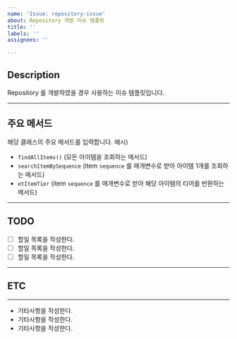 ```yaml
---
name: 'Issue: repository-issue'
about: Repository 개발 이슈 템플릿
title: ''
labels: ''
assignees: ''

---
```


## Description
Repository 를 개발하였을 경우 사용하는 이슈 템플릿입니다.

---

## 주요 메서드
해당 클래스의 주요 메서드를 입력합니다.
예시)
- ``findAllItems()`` (모든 아이템을 조회하는 메서드)
- ``searchItemBySequence`` (item `sequence` 를 매개변수로 받아 아이템 1개를 조회하는 메서드)
- ``etItemTier`` (item `sequence` 를 매개변수로 받아 해당 아이템의 티어를 반환하는 메서드)
---

## TODO
- [ ]  할일 목록을 작성한다.
- [ ]  할일 목록을 작성한다.
- [ ]  할일 목록을 작성한다.

---

## ETC

---
* 기타사항을 작성한다.
* 기타사항을 작성한다.
* 기타사항을 작성한다.
